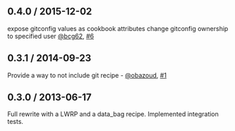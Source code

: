 ## 0.4.0 / 2015-12-02

expose gitconfig values as cookbook attributes
change gitconfig ownership to specified user [@bcg62](https://github.com/bcg62), [#6](https://github.com/lxmx/chef-git-user/pull/6)

## 0.3.1 / 2014-09-23

Provide a way to not include git recipe - [@obazoud](https://github.com/obazoud), [#1](https://github.com/lxmx/chef-git-user/pull/1)

## 0.3.0 / 2013-06-17

Full rewrite with a LWRP and a data_bag recipe.
Implemented integration tests.
